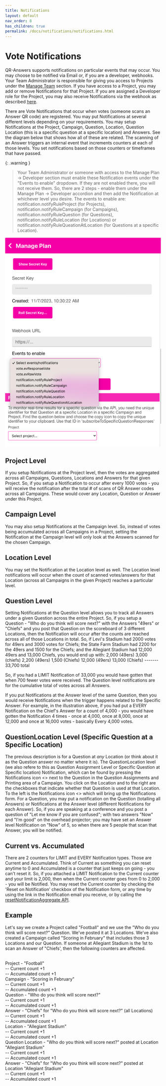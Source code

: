 ```yaml
---
title: Notifications
layout: default
nav_order: 8
has_children: true
permalink: /docs/notifications/notifications.html
---
```


# Vote Notifications

QR-Answers supports notifications on particular events that may occur.  You may choose to be notified via Email or, if you are a developer, webhooks.  Your Team Administrator is responsible for giving you access to Projects under the [Manage Team](../menu/home_menu.html#team) section.  If you have access to a Project, you may add or remove Notifications for that Project.  If you are assigned a Developer role for the Project, you may also receive Notifications via the webhook as described [here](../developer/webhook.html).

There are Vote Notifications that occur when votes (someone scans an Answer QR code) are registered.  You may put Notifications at several different levels depending on your requirements.  You may setup Notifications at the Project, Campaign, Question, Location, Question Location (this is a specific question at a specific location) and Answers.  See the diagram below that shows how all of these are related.  The scanning of an Answer triggers an internal event that increments counters at each of those levels.  You set notifications based on those counters or timeframes that have passed.

{: .warning }
> Your Team Administrator or someone with access to the Manage Plan -> Developer section must enable these Notification events under the "Events to enable" dropdown.  If they are not enabled there, you will not receive them. So, there are 2 steps - enable them under the Manage Plan -> Developer accordion and then add the Notification at whichever level you desire.  The events to enable are: notification.notifyRuleProject (for Projects), notification.notifyRuleCampaign (for Campaigns), notification.notifyRuleQuestion (for Questions), notification.notifyRuleLocation (for Locations) or notification.notifyRuleQueationAtLocation (for Questions at a specific Location).


   <p align="center" class="screen-shot">
   <img class="image-border" alt="manage plan developer notifications" src="../../assets/images/manage_developer.png">
   </p>



## Project Level
If you setup Notifications at the Project level, then the votes are aggregated across all Campaigns, Questions, Locations and Answers for that given Project.  So, if you setup a Notification to occur after every 1000 votes - you will receive the notification after the total # of scans of QR Answer codes across all Campaigns.  These would cover any Location, Question or Answer under this Project.

## Campaign Level
You may also setup Notifications at the Campaign level.  So, instead of votes being accumulated across all Campaigns in a Project, setting the Notification at the Campaign level will only look at the Answers scanned for the chosen Campaign.

## Location Level

You may set the Notification at the Location level as well.  The Location level notifications will occur when the count of scanned votes/answers for that Location (across all Campaigns in the given Project) reaches a particular level. 

## Question Level

Setting Notifications at the Question level allows you to track all Answers under a given Question across the entire Project.  So, if you setup a Question - "Who do you think will score next?" with the Answers  "49ers" or "Chiefs" and you post that Question on the scoreboard of 3 different Locations, then the Notification will occur after the counts are reached across all of those Locations in total.  So, if Levi's Stadium had 2000 votes for 49ers and 3000 votes for Chiefs; the State Farm Stadium had 2200 for the 49ers and 1500 for the Chiefs; and the Allegiant Stadium had 12,000 49ers and 13,000 Chiefs, you would end up with:
     2,000 (49ers)
     3,000 (chiefs)
     2,200 (49ers)
     1,500 (Chiefs)
    12,000 (49ers)
    13,000 (Chiefs)
    -------
    33,700 total

So, if you had a LIMIT Notification of 33,000 you would have gotten that when 700 fewer votes were received.  The Question level notifications are for the cumulative total of votes across all Answers.

If you put Notifications at the Answer level of the same Question, then you would receive Notifications when the trigger happens related to the Specific Answer.  For example, in the illustration above, if you had put a EVERY Notification on the Chief's Answer for a count of 4,000 - you would have gotten the Notification 4 times - once at 4,000, once at 8,000, once at 12,000 and once at 16,000 votes - basically Every 4,000 votes.

## QuestionLocation Level (Specific Question at a Specific Location)
The previous description is for a Question at *any* Location (or think about it as the Question answer no matter where it is). The QuestionLocation level (we also refere to this as Question Assignment Level or Specific Question at Specific location) Notification, which can be found by pressing the Notifications icon <> next to the Question in the Question Assignments and Printing area of a Campaign.  You click on the Location and to the right are the checkboxes that indicate whether that Question is used at that Location.  To the left is the Notifications icon <> which will bring up the Notifications form.  For a Question, you may put a notification on the Question (totalling all Answers) or Notifications at the Answer level (different Notifications for each Answer).  So, if you are speaking at a conference and you post a question of "Let me know if you are confused"; with two answers "Now" and "I'm good" on the overhead projector; you may have set an Answer level Notification on "Now" of 5, so when there are 5 people that scan that Answer, you will be notified.

## Current vs. Accumulated

There are 2 counters for LIMIT and EVERY Notification types.  Those are Current and Accumulated.  Think of Current as something you can reset anytime to 0 and Accumulated is a counter that just keeps on going - you can't reset it.  So, if you attached a LIMIT Notification to the Current counter and your limit is 2,000, then when the Current counter goes from 0 to 2,000 - you will be Notified.  You may reset the Current counter by checking the 'Reset on Notification' checkbox of the Notification form, or any time by using the link in the Notification email you receive, or by calling the [resetNotificationAggregate API](../developer/api.html#reset-current-counter).



## Example

Let's say we create a Project called "Football" and we use the "Who do you think will score next?" Question. We've posted it at 3 Locations. We've also created a Campaign called "Scoring in February" that includes those 3 Locations and our Question.  If someone at Allegiant Stadium is the 1st to scan an Answer of "Chiefs', then the following counters are affected.

<br>Project - "Football"
<br>  -- Current count +1
<br>  -- Accumulated count +1
<br>Campaign - "Scoring in February"
<br>  -- Current count +1
<br>  -- Accumulated count +1
<br>Question - "Who do you think will score next?"
<br>  -- Current count +1
<br>  -- Accumulated count +1
<br>Answer - "Chiefs" for "Who do you think will score next?" (all Locations)
<br>  -- Current count +1
<br>  -- Accumulated count +1
<br>Location - "Allegiant Stadium"
<br>  -- Current count +1
<br>  -- Accumulated count +1
<br>Question Location - "Who do you think will score next?" posted at Location "Allegiant Stadium"
<br>  -- Current count +1
<br>  -- Accumulated count +1
<br>Answer - "Chiefs" for "Who do you think will score next?" posted at Location "Allegiant Stadium"
<br>  -- Current count +1
<br>  -- Accumulated count +1
